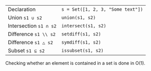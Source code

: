 |                        |                                   |
| ---------------------- | --------------------------------- |
| Declaration            | `s = Set([1, 2, 3, "Some text"])` |
| Union `s1 ∪ s2`        | `union(s1, s2)`                   |
| Intersection `s1 ∩ s2` | `intersect(s1, s2)`               |
| Difference `s1 \\ s2`  | `setdiff(s1, s2)`                 |
| Difference `s1 △ s2`   | `symdiff(s1, s2)`                 |
| Subset `s1 ⊆ s2`       | `issubset(s1, s2)      `          |

Checking whether an element is contained in a set is done in O(1).
